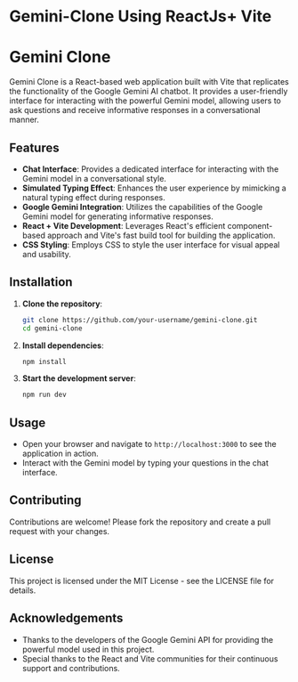  # **Gemini-Clone Using ReactJs+ Vite**
# Gemini Clone

Gemini Clone is a React-based web application built with Vite that replicates the functionality of the Google Gemini AI chatbot. It provides a user-friendly interface for interacting with the powerful Gemini model, allowing users to ask questions and receive informative responses in a conversational manner.

## Features

- **Chat Interface**: Provides a dedicated interface for interacting with the Gemini model in a conversational style.
- **Simulated Typing Effect**: Enhances the user experience by mimicking a natural typing effect during responses.
- **Google Gemini Integration**: Utilizes the capabilities of the Google Gemini model for generating informative responses.
- **React + Vite Development**: Leverages React's efficient component-based approach and Vite's fast build tool for building the application.
- **CSS Styling**: Employs CSS to style the user interface for visual appeal and usability.

## Installation

1. **Clone the repository**:
    ```bash
    git clone https://github.com/your-username/gemini-clone.git
    cd gemini-clone
    ```

2. **Install dependencies**:
    ```bash
    npm install
    ```

3. **Start the development server**:
    ```bash
    npm run dev
    ```

## Usage

- Open your browser and navigate to `http://localhost:3000` to see the application in action.
- Interact with the Gemini model by typing your questions in the chat interface.

## Contributing

Contributions are welcome! Please fork the repository and create a pull request with your changes.

## License

This project is licensed under the MIT License - see the LICENSE file for details.

## Acknowledgements

- Thanks to the developers of the Google Gemini API for providing the powerful model used in this project.
- Special thanks to the React and Vite communities for their continuous support and contributions.


